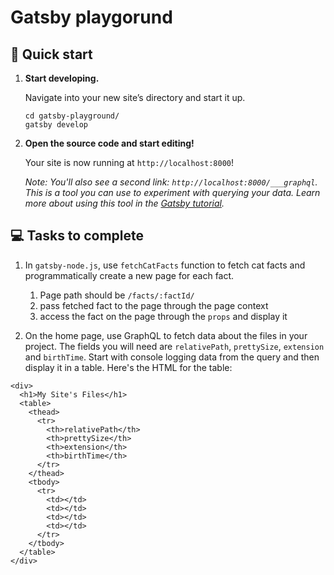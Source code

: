 # Gatsby playgorund

## 🚀 Quick start

1.  **Start developing.**

    Navigate into your new site’s directory and start it up.

    ```shell
    cd gatsby-playground/
    gatsby develop
    ```

2.  **Open the source code and start editing!**

    Your site is now running at `http://localhost:8000`!

    _Note: You'll also see a second link: _`http://localhost:8000/___graphql`_. This is a tool you can use to experiment with querying your data. Learn more about using this tool in the [Gatsby tutorial](https://www.gatsbyjs.com/tutorial/part-five/#introducing-graphiql)._

## 💻 Tasks to complete

1. In `gatsby-node.js`, use `fetchCatFacts` function to fetch cat facts and programmatically create a new page for each fact.

   1. Page path should be `/facts/:factId/`
   2. pass fetched fact to the page through the page context
   3. access the fact on the page through the `props` and display it

2. On the home page, use GraphQL to fetch data about the files in your project. The fields you will need are `relativePath`, `prettySize`, `extension` and `birthTime`. Start with console logging data from the query and then display it in a table. Here's the HTML for the table:

```
<div>
  <h1>My Site's Files</h1>
  <table>
    <thead>
      <tr>
        <th>relativePath</th>
        <th>prettySize</th>
        <th>extension</th>
        <th>birthTime</th>
      </tr>
    </thead>
    <tbody>
      <tr>
        <td></td>
        <td></td>
        <td></td>
        <td></td>
      </tr>
    </tbody>
  </table>
</div>
```

